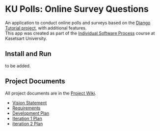 # KU Polls: Online Survey Questions
An application to conduct online polls and surveys based on the [Django Tutorial project](django-tutorial), with additional features.
<br/>
This app was created as part of the [Individual Software Process](https://cpske.github.io/ISP) course at Kasetsart University.

## Install and Run
to be added.

## Project Documents
All project documents are in the [Project Wiki](../../wiki/Home).

- [Vision Statement](../../wiki/Vision-Statement)
- [Requirements](../../wiki/Requirements)
- [Development Plan](../../wiki/Development-Plan)
- [Iteration 1 Plan](../../wiki/Iteration-1-Plan)
- [iteration 2 Plan](../../wiki/Iteration-2-Plan)
